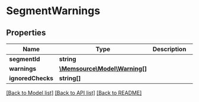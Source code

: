 # SegmentWarnings

## Properties
Name | Type | Description | Notes
------------ | ------------- | ------------- | -------------
**segmentId** | **string** |  | [optional] 
**warnings** | [**\Memsource\Model\Warning[]**](Warning.md) |  | [optional] 
**ignoredChecks** | **string[]** |  | [optional] 

[[Back to Model list]](../README.md#documentation-for-models) [[Back to API list]](../README.md#documentation-for-api-endpoints) [[Back to README]](../README.md)


